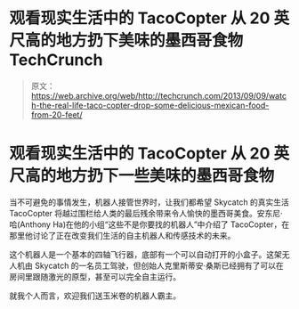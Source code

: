 # 观看现实生活中的 TacoCopter 从 20 英尺高的地方扔下美味的墨西哥食物 TechCrunch

> 原文：<https://web.archive.org/web/http://techcrunch.com/2013/09/09/watch-the-real-life-taco-copter-drop-some-delicious-mexican-food-from-20-feet/>

# 观看现实生活中的 TacoCopter 从 20 英尺高的地方扔下一些美味的墨西哥食物

当不可避免的事情发生，机器人接管世界时，让我们都希望 Skycatch 的真实生活 TacoCopter 将越过围栏给人类的最后残余带来令人愉快的墨西哥美食。安东尼·哈(Anthony Ha)在他的小组“这些不是你要找的机器人”中介绍了 TacoCopter，在那里他讨论了正在改变我们生活的自主机器人和传感技术的未来。

这个机器人是一个基本的四轴飞行器，底部有一个可以自动打开的小盒子。这架无人机由 Skycatch 的一名员工驾驶，但创始人克里斯蒂安·桑斯已经拥有了可以在房间里跟随激光的原型，甚至可以完全自主运行。

就我个人而言，欢迎我们送玉米卷的机器人霸主。